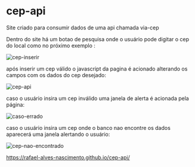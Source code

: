 # cep-api

Site criado para consumir dados de uma api chamada via-cep

Dentro do site há um botao de pesquisa onde o usuário pode digitar o cep do local como no próximo exemplo :

![cep-inserir](https://user-images.githubusercontent.com/91340095/157309362-c0405f59-8396-428a-b7a4-25cacf6cb0be.PNG)

após inserir um cep válido o javascript da pagina é acionado alterando os campos com os dados do cep desejado:

![cep-api](https://user-images.githubusercontent.com/91340095/157309732-1bc0a6a4-d838-410b-80b4-af30642deff8.PNG)


caso o usuário insira um cep inválido uma janela de alerta é acionada pela página:

![caso-errado](https://user-images.githubusercontent.com/91340095/157309979-061b150f-b36b-4a9f-a0d9-792390582e69.PNG)


caso o usuário insira um cep onde o banco nao encontre os dados aparecerá uma janela alertando o usuário:

![cep-nao-encontrado](https://user-images.githubusercontent.com/91340095/157310424-d8ba87d8-9a3f-460d-a2e4-8787bb45ba2f.PNG)


https://rafael-alves-nascimento.github.io/cep-api/
